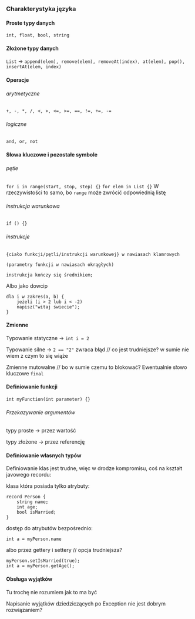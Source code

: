 ### Charakterystyka języka 

#### Proste typy danych
`int, float, bool, string`

#### Złożone typy danych
`List` -> `append(elem), remove(elem), removeAt(index), at(elem), pop(), insertAt(elem, index)`

#### Operacje
###### arytmetyczne
`+, -, *, /, <, >, <=, >=, ==, !=, +=, -=`
###### logiczne
`and, or, not`

#### Słowa kluczowe i pozostałe symbole
###### pętle
`for i in range(start, stop, step) {}` 
`for elem in List {}`
W rzeczywistości to samo, bo `range` może zwrócić odpowiednią listę

###### instrukcja warunkowa
`if () {}`

###### instrukcje
`{ciało funkcji/pętli/instrukcji warunkowej} w nawiasach klamrowych`

`(parametry funkcji w nawiasach okrągłych)`

`instrukcja kończy się średnikiem;`

Albo jako dowcip
```
dla i w zakres(a, b) {
    jeżeli (i > 2 lub i < -2)
    napisz("witaj świecie");
}
```
#### Zmienne
Typowanie statyczne -> `int i = 2`

Typowanie silne -> `2 == "2"` zwraca błąd // co jest trudniejsze? w sumie nie wiem z czym to się wiąże

Zmienne mutowalne // bo w sumie czemu to blokować? Ewentualnie słowo kluczowe `final`

#### Definiowanie funkcji
`int myFunction(int parameter) {}`

###### Przekazywanie argumentów
typy proste -> przez wartość

typy złożone -> przez referencję

#### Definiowanie własnych typów
Definiowanie klas jest trudne, więc w drodze kompromisu, coś na kształt javowego recordu:

klasa która posiada tylko atrybuty:
```
record Person {
    string name;
    int age;
    bool isMarried;
}
```
dostęp do atrybutów bezpośrednio:
```
int a = myPerson.name
```
albo przez gettery i settery    // opcja trudniejsza?
```
myPerson.setIsMarried(true);
int a = myPerson.getAge();
```
#### Obsługa wyjątków 
Tu trochę nie rozumiem jak to ma być 

Napisanie wyjątków dziedziczących po Exception nie jest dobrym rozwiązaniem?